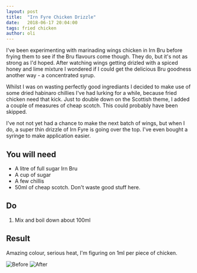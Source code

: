 ```yaml
---
layout: post
title:  "Irn Fyre Chicken Drizzle"
date:   2018-06-17 20:04:00
tags: fried chicken 
author: oli
---
```


I've been experimenting with marinading wings chicken in Irn Bru before frying them to see if the Bru flavours come though.  They do, but it's not as strong as I'd hoped.  After watching wings getting drizled with a spiced honey and lime mixture I wondered if I could get the delicious Bru goodness another way - a concentrated syrup.

Whilst I was on wasting perfectly good ingrediants I decided to make use of some dried habinaro chillies I've had lurking for a while, because fried chicken need that kick.  Just to double down on the Scottish theme, I added a couple of measures of cheap scotch.  This could probably have been skipped.

I've not not yet had a chance to make the next batch of wings, but when I do, a super thin drizzle of Irn Fyre is going over the top.  I've even bought a syringe to make application easier.


## You will need

* A litre of full sugar Irn Bru
* A cup of sugar
* A few chillis
* 50ml of cheap scotch.  Don't waste good stuff here.


## Do

1. Mix and boil down about 100ml


## Result

Amazing colour, serious heat, I'm figuring on 1ml per piece of chicken.


![Before](/images/blog/irn_fyre_01.jpg)
![After](/images/blog/irn_fyre_02.jpg)
